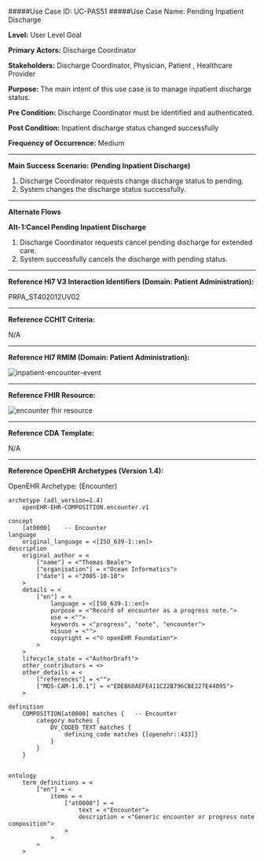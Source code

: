 #####Use Case ID: UC-PAS51
#####Use Case Name: Pending Inpatient Discharge

**Level:**                     User Level Goal

**Primary Actors:**            Discharge Coordinator

**Stakeholders:**              Discharge Coordinator, Physician, Patient , Healthcare Provider

**Purpose:**                   The main intent of this use case is to manage inpatient discharge status.

**Pre Condition:**             Discharge Coordinator must be identified and authenticated.

**Post Condition:**            Inpatient discharge status changed successfully

**Frequency of Occurrence:**   Medium
__________________________________________________________
**Main Success Scenario: (Pending Inpatient Discharge)**

1. Discharge Coordinator requests change discharge status to pending.
2. System changes the discharge status successfully.

_______________________________________________________________________________
**Alternate Flows** 

**Alt-1:Cancel Pending Inpatient Discharge**

1. Discharge Coordinator requests cancel pending discharge for extended care.
2. System successfully cancels the discharge with pending status.

________________________________________________________________________
**Reference Hl7 V3 Interaction Identifiers (Domain: Patient Administration):**

PRPA_ST402012UV02
_______________________________________________________________
**Reference CCHIT Criteria:**

N/A
_______________________________________________________________
**Reference Hl7 RMIM (Domain: Patient Administration):**

![inpatient-encounter-event](https://f.cloud.github.com/assets/5391320/1370109/f2892f7a-3a10-11e3-8685-13b26797a2c5.png)
_______________________________________________________________
**Reference FHIR Resource:**

![encounter fhir resource](https://f.cloud.github.com/assets/5391320/1369999/74cb4914-3a0c-11e3-8d49-1317a89cc65d.png)
_______________________________________________________________
**Reference CDA Template:**

N/A
_______________________________________________________________
**Reference OpenEHR Archetypes (Version 1.4):**

OpenEHR Archetype: (Encounter)

``` Archetype
archetype (adl_version=1.4)
	openEHR-EHR-COMPOSITION.encounter.v1

concept
	[at0000]	-- Encounter
language
	original_language = <[ISO_639-1::en]>
description
	original_author = <
		["name"] = <"Thomas Beale">
		["organisation"] = <"Ocean Informatics">
		["date"] = <"2005-10-10">
	>
	details = <
		["en"] = <
			language = <[ISO_639-1::en]>
			purpose = <"Record of encounter as a progress note.">
			use = <"">
			keywords = <"progress", "note", "encounter">
			misuse = <"">
			copyright = <"© openEHR Foundation">
		>
	>
	lifecycle_state = <"AuthorDraft">
	other_contributors = <>
	other_details = <
		["references"] = <"">
		["MD5-CAM-1.0.1"] = <"EDEB60AEFE411C22B796CBE227E44095">
	>

definition
	COMPOSITION[at0000] matches {	-- Encounter
		category matches {
			DV_CODED_TEXT matches {
				defining_code matches {[openehr::433]}
			}
		}
	}


ontology
	term_definitions = <
		["en"] = <
			items = <
				["at0000"] = <
					text = <"Encounter">
					description = <"Generic encounter or progress note composition">
				>
			>
		>
	>
```




